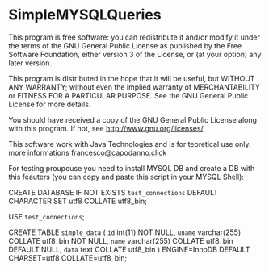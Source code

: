 # SimpleMYSQLQueries
This program is free software: you can redistribute it and/or modify
it under the terms of the GNU General Public License as published by
the Free Software Foundation, either version 3 of the License, or
(at your option) any later version.

This program is distributed in the hope that it will be useful,
but WITHOUT ANY WARRANTY; without even the implied warranty of
MERCHANTABILITY or FITNESS FOR A PARTICULAR PURPOSE.  See the
GNU General Public License for more details.

You should have received a copy of the GNU General Public License
along with this program.  If not, see <http://www.gnu.org/licenses/>.


This software work with Java Technologies and is for teoretical use only.
more informations francesco@capodanno.click

For testing proupouse you need to install MYSQL DB and create a DB with this feauters (you can copy and paste this script in your MYSQL Shell):

CREATE DATABASE IF NOT EXISTS `test_connections` DEFAULT CHARACTER SET utf8 COLLATE utf8_bin;

USE `test_connections`;

CREATE TABLE `simple_data` (
  `id` int(11) NOT NULL,
  `uname` varchar(255) COLLATE utf8_bin NOT NULL,
  `name` varchar(255) COLLATE utf8_bin DEFAULT NULL,
  `data` text COLLATE utf8_bin
) ENGINE=InnoDB DEFAULT CHARSET=utf8 COLLATE=utf8_bin;


